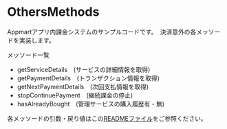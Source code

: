 OthersMethods
======================

Appmartアプリ内課金システムのサンプルコードです。　決済意外の各メッソードを実装します。

メッソード一覧

 *  getServiceDetails　(サービスの詳細情報を取得)
 *  getPaymentDetails　(トランザクション情報を取得)
 *  getNextPaymentDetails　(次回支払情報を取得)
 *  stopContinuePayment　(継続課金の停止)
 *  hasAlreadyBought　(管理サービスの購入履歴有・無)
 
 各メッソードの引数・戻り値はこの[READMEファイル](https://github.com/info-appmart/inBillingSampleOnePage/blob/master/README.md)をご参照ください。
 

